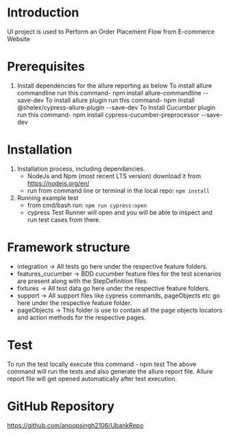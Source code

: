 # Introduction 
UI project is used to Perform an Order Placement Flow from E-commerce Website

# Prerequisites
1. Install dependencies for the allure reporting as below
  To install allure commandline run this command- npm install allure-commandline --save-dev
  To install allure plugin run this command- npm install @shelex/cypress-allure-plugin --save-dev
  To Install Cucumber plugin run this command- npm install cypress-cucumber-preprocessor --save-dev

# Installation
1. Installation process, including dependancies. 
    * NodeJs and Npm (most recent LTS version) download it from https://nodejs.org/en/
    * run from command line or terminal in the local repo: `npm install` 
2. Running example test
    * from cmd/bash run: `npm run cypress:open`
    * cypress Test Runner will open and you will be able to inspect and run test cases from there.

# Framework structure
* integration -> All tests go here under the respective feature folders.
* features_cucumber -> BDD cucumber feature files for the test scenarios are present along with the StepDefinition files.
* fixtures -> All test data go here under the respective feature folders.
* support -> All support files like cypress commands, pageObjects etc go here under the respective feature folder.
* pageObjects -> This folder is use to contain all the page objects locators and action methods for the respective pages.

# Test
To run the test locally execute this command - npm test
The above command will run the tests and also generate the allure report file. Allure report file will get opened automatically after test execution. 

# GitHub Repository
https://github.com/anoopsingh2106/UbankRepo




